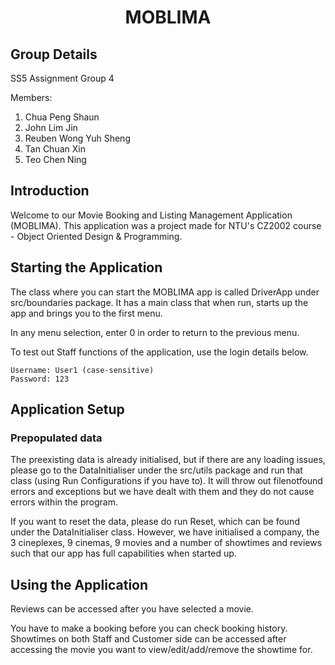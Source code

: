 <h1 align="center">MOBLIMA</h1>

## Group Details
SS5 Assignment Group 4

Members:
1. Chua Peng Shaun 
2. John Lim Jin
3. Reuben Wong Yuh Sheng
4. Tan Chuan Xin
5. Teo Chen Ning

## Introduction
Welcome to our Movie Booking and Listing Management Application (MOBLIMA). This application was a project made for NTU's CZ2002 course - Object Oriented Design & Programming.

## Starting the Application
The class where you can start the MOBLIMA app is called DriverApp under src/boundaries package. It has a main class that when run, starts up the app and brings you to the first menu.
    
In any menu selection, enter 0 in order to return to the previous menu.

To test out Staff functions of the application, use the login details below.
```
Username: User1 (case-sensitive)
Password: 123
```

## Application Setup

### Prepopulated data

The preexisting data is already initialised, but if there are any loading issues, please go to the DataInitialiser under the src/utils package and run that class (using Run Configurations if you have to). It will throw out filenotfound errors and exceptions but we have dealt with them and they do not cause errors within the program. 
        
If you want to reset the data, please do run Reset, which can be found under the DataInitialiser class. However, we have initialised a company, the 3 cineplexes, 9 cinemas, 9 movies and a number of showtimes and reviews such that our app has full capabilities when started up.

## Using the Application
Reviews can be accessed after you have selected a movie. 
        
You have to make a booking before you can check booking history. Showtimes on both Staff and Customer side can be accessed after accessing the movie you want to view/edit/add/remove the showtime for.
